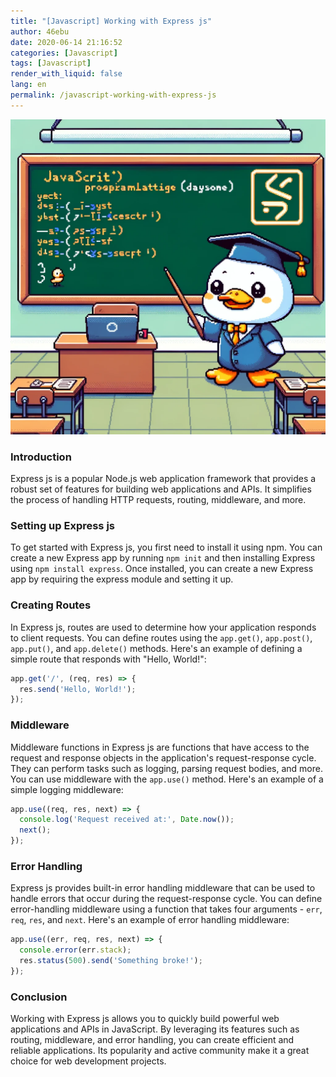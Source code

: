 ```yaml
---
title: "[Javascript] Working with Express js"
author: 46ebu
date: 2020-06-14 21:16:52 
categories: [Javascript]
tags: [Javascript]
render_with_liquid: false
lang: en
permalink: /javascript-working-with-express-js
---
```


![Intro](/assets/img/post/javascript.png)
### Introduction 
Express js is a popular Node.js web application framework that provides a robust set of features for building web applications and APIs. It simplifies the process of handling HTTP requests, routing, middleware, and more.

### Setting up Express js
To get started with Express js, you first need to install it using npm. You can create a new Express app by running `npm init` and then installing Express using `npm install express`. Once installed, you can create a new Express app by requiring the express module and setting it up.

### Creating Routes
In Express js, routes are used to determine how your application responds to client requests. You can define routes using the `app.get()`, `app.post()`, `app.put()`, and `app.delete()` methods. Here's an example of defining a simple route that responds with "Hello, World!":

```javascript
app.get('/', (req, res) => {
  res.send('Hello, World!');
});
```

### Middleware
Middleware functions in Express js are functions that have access to the request and response objects in the application's request-response cycle. They can perform tasks such as logging, parsing request bodies, and more. You can use middleware with the `app.use()` method. Here's an example of a simple logging middleware:

```javascript
app.use((req, res, next) => {
  console.log('Request received at:', Date.now());
  next();
});
```

### Error Handling
Express js provides built-in error handling middleware that can be used to handle errors that occur during the request-response cycle. You can define error-handling middleware using a function that takes four arguments - `err`, `req`, `res`, and `next`. Here's an example of error handling middleware:

```javascript
app.use((err, req, res, next) => {
  console.error(err.stack);
  res.status(500).send('Something broke!');
});
```

### Conclusion
Working with Express js allows you to quickly build powerful web applications and APIs in JavaScript. By leveraging its features such as routing, middleware, and error handling, you can create efficient and reliable applications. Its popularity and active community make it a great choice for web development projects.